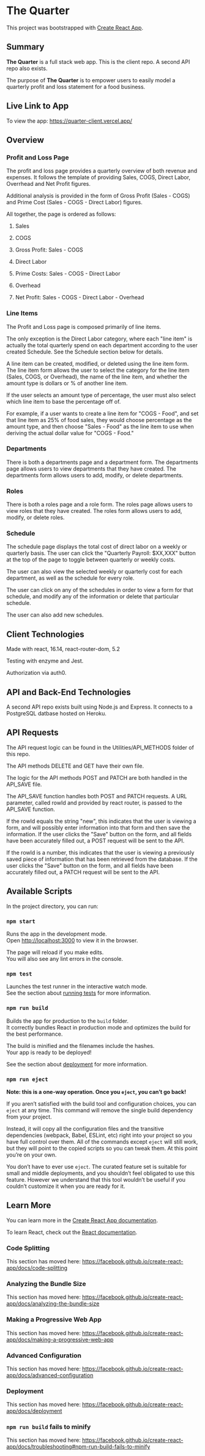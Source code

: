 # The Quarter

This project was bootstrapped with [Create React App](https://github.com/facebook/create-react-app).

## Summary

**The Quarter** is a full stack web app. This is the client repo. A second API repo also exists.

The purpose of **The Quarter** is to empower users to easily model a quarterly profit and loss statement for a food business.

## Live Link to App

To view the app: https://quarter-client.vercel.app/

## Overview

### Profit and Loss Page

The profit and loss page provides a quarterly overview of both revenue and expenses. It follows the template of providing Sales, COGS, Direct Labor, Overrhead and Net Profit figures.

Additional analysis is provided in the form of Gross Profit (Sales - COGS) and Prime Cost (Sales - COGS - Direct Labor) figures.

All together, the page is ordered as follows:

1. Sales

2. COGS

3. Gross Profit: Sales - COGS

4. Direct Labor

5. Prime Costs: Sales - COGS - Direct Labor

6. Overhead

7. Net Profit: Sales - COGS - Direct Labor - Overhead

### Line Items

The Profit and Loss page is composed primarily of line items.

The only exception is the Direct Labor category, where each "line item" is actually the total quarterly spend on each department according to the user created Schedule. See the Schedule section below for details.

A line item can be created, modified, or deleted using the line item form. The line item form allows the user to select the category for the line item (Sales, COGS, or Overhead), the name of the line item, and whether the amount type is dollars or % of another line item.

If the user selects an amount type of percentage, the user must also select which line item to base the percentage off of.

For example, if a user wants to create a line item for "COGS - Food", and set that line item as 25% of food sales, they would choose percentage as the amount type, and then choose "Sales - Food" as the line item to use when deriving the actual dollar value for "COGS - Food."

### Departments

There is both a departments page and a department form. The departments page allows users to view departments that they have created. The departments form allows users to add, modify, or delete departments.

### Roles

There is both a roles page and a role form. The roles page allows users to view roles that they have created. The roles form allows users to add, modify, or delete roles.

### Schedule

The schedule page displays the total cost of direct labor on a weekly or quarterly basis. The user can click the "Quarterly Payroll: $XX,XXX" button at the top of the page to toggle between quarterly or weekly costs.

The user can also view the selected weekly or quarterly cost for each department, as well as the schedule for every role.

The user can click on any of the schedules in order to view a form for that schedule, and modify any of the information or delete that particular schedule.

The user can also add new schedules.

## Client Technologies

Made with react, 16.14, react-router-dom, 5.2

Testing with enzyme and Jest.

Authorization via auth0.

## API and Back-End Technologies

A second API repo exists built using Node.js and Express. It connects to a PostgreSQL datbase hosted on Heroku.

## API Requests

The API request logic can be found in the Utilities/API_METHODS folder of this repo.

The API methods DELETE and GET have their own file.

The logic for the API methods POST and PATCH are both handled in the API_SAVE file.

The API_SAVE function handles both POST and PATCH requests. A URL parameter, called rowId and provided by react router, is passed to the API_SAVE function.

If the rowId equals the string "new", this indicates that the user is viewing a form, and will possibly enter information into that form and then save the information. If the user clicks the "Save" button on the form, and all fields have been accurately filled out, a POST request will be sent to the API.

If the rowId is a number, this indicates that the user is viewing a previously saved piece of information that has been retrieved from the database. If the user clicks the "Save" button on the form, and all fields have been accurately filled out, a PATCH request will be sent to the API.

## Available Scripts

In the project directory, you can run:

### `npm start`

Runs the app in the development mode.<br />
Open [http://localhost:3000](http://localhost:3000) to view it in the browser.

The page will reload if you make edits.<br />
You will also see any lint errors in the console.

### `npm test`

Launches the test runner in the interactive watch mode.<br />
See the section about [running tests](https://facebook.github.io/create-react-app/docs/running-tests) for more information.

### `npm run build`

Builds the app for production to the `build` folder.<br />
It correctly bundles React in production mode and optimizes the build for the best performance.

The build is minified and the filenames include the hashes.<br />
Your app is ready to be deployed!

See the section about [deployment](https://facebook.github.io/create-react-app/docs/deployment) for more information.

### `npm run eject`

**Note: this is a one-way operation. Once you `eject`, you can’t go back!**

If you aren’t satisfied with the build tool and configuration choices, you can `eject` at any time. This command will remove the single build dependency from your project.

Instead, it will copy all the configuration files and the transitive dependencies (webpack, Babel, ESLint, etc) right into your project so you have full control over them. All of the commands except `eject` will still work, but they will point to the copied scripts so you can tweak them. At this point you’re on your own.

You don’t have to ever use `eject`. The curated feature set is suitable for small and middle deployments, and you shouldn’t feel obligated to use this feature. However we understand that this tool wouldn’t be useful if you couldn’t customize it when you are ready for it.

## Learn More

You can learn more in the [Create React App documentation](https://facebook.github.io/create-react-app/docs/getting-started).

To learn React, check out the [React documentation](https://reactjs.org/).

### Code Splitting

This section has moved here: https://facebook.github.io/create-react-app/docs/code-splitting

### Analyzing the Bundle Size

This section has moved here: https://facebook.github.io/create-react-app/docs/analyzing-the-bundle-size

### Making a Progressive Web App

This section has moved here: https://facebook.github.io/create-react-app/docs/making-a-progressive-web-app

### Advanced Configuration

This section has moved here: https://facebook.github.io/create-react-app/docs/advanced-configuration

### Deployment

This section has moved here: https://facebook.github.io/create-react-app/docs/deployment

### `npm run build` fails to minify

This section has moved here: https://facebook.github.io/create-react-app/docs/troubleshooting#npm-run-build-fails-to-minify
